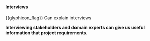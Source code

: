 <div id="title">

#### Interviews

</div>

<span id="prereqs"></span>

<span id="outcomes">{{glyphicon_flag}} Can explain interviews</span>

<div id="body">

**Interviewing stakeholders and <trigger for="pop:interviews-domainExpert">domain experts</trigger> can give us useful information that project requirements.** 

<popover id="pop:interviews-domainExpert" title="" placement="top">
  <div slot="content">
    <include src="../../common/definitions.md#def-domain-expert" />
  </div>
</popover>

</div>

<div id="extras">
</div>